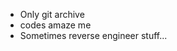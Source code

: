- Only git archive
- codes amaze me
- Sometimes reverse engineer stuff...
<!---
Qvd66/Qvd66 is a ✨ special ✨ repository because its `README.md` (this file) appears on your GitHub profile.
You can click the Preview link to take a look at your changes.
--->
